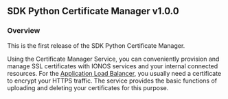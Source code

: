 ## SDK Python Certificate Manager v1.0.0

### Overview
This is the first release of the SDK Python Certificate Manager.

Using the Certificate Manager Service, you can conveniently provision and manage SSL certificates with IONOS services and your internal connected resources. For the [Application Load Balancer](https://api.ionos.com/docs/cloud/v6/#Application-Load-Balancers-get-datacenters-datacenterId-applicationloadbalancers), you usually need a certificate to encrypt your HTTPS traffic. The service provides the basic functions of uploading and deleting your certificates for this purpose.